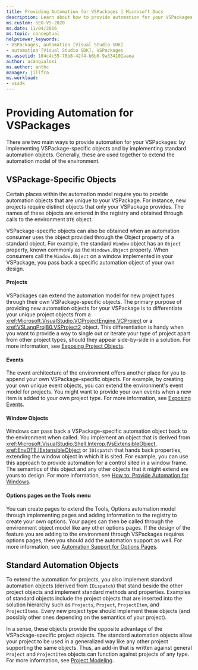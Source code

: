 ```yaml
---
title: Providing Automation for VSPackages | Microsoft Docs
description: Learn about how to provide automation for your VSPackages by implementing VSPackage-specific objects and by implementing standard automation objects.
ms.custom: SEO-VS-2020
ms.date: 11/04/2016
ms.topic: conceptual
helpviewer_keywords:
- VSPackages, automation [Visual Studio SDK]
- automation [Visual Studio SDK], VSPackages
ms.assetid: 104c4c55-78b8-42f4-b6b0-9a334101aaea
author: acangialosi
ms.author: anthc
manager: jillfra
ms.workload:
- vssdk
---
```

# Providing Automation for VSPackages
There are two main ways to provide automation for your VSPackages: by implementing VSPackage-specific objects and by implementing standard automation objects. Generally, these are used together to extend the automation model of the environment.

## VSPackage-Specific Objects
 Certain places within the automation model require you to provide automation objects that are unique to your VSPackage. For instance, new projects require distinct objects that only your VSPackage provides. The names of these objects are entered in the registry and obtained through calls to the environment `DTE` object.

 VSPackage-specific objects can also be obtained when an automation consumer uses the object provided through the Object property of a standard object. For example, the standard `Window` object has an `Object` property, known commonly as the `Windows.Object` property. When consumers call the `Window.Object` on a window implemented in your VSPackage, you pass back a specific automation object of your own design.

#### Projects
 VSPackages can extend the automation model for new project types through their own VSPackage-specific objects. The primary purpose of providing new automation objects for your VSPackage is to differentiate your unique project objects from a <xref:Microsoft.VisualStudio.VCProjectEngine.VCProject> or a <xref:VSLangProj80.VSProject2> object. This differentiation is handy when you want to provide a way to single out or iterate your type of project apart from other project types, should they appear side-by-side in a solution. For more information, see [Exposing Project Objects](../../extensibility/internals/exposing-project-objects.md).

#### Events
 The event architecture of the environment offers another place for you to append your own VSPackage-specific objects. For example, by creating your own unique event objects, you can extend the environment's event model for projects. You might want to provide your own events when a new item is added to your own project type. For more information, see [Exposing Events](../../extensibility/internals/exposing-events-in-the-visual-studio-sdk.md).

#### Window Objects
 Windows can pass back a VSPackage-specific automation object back to the environment when called. You implement an object that is derived from <xref:Microsoft.VisualStudio.Shell.Interop.IVsExtensibleObject>, <xref:EnvDTE.IExtensibleObject> or `IDispatch` that hands back properties, extending the window object in which it is sited. For example, you can use this approach to provide automation for a control sited in a window frame. The semantics of this object and any other objects that it might extend are yours to design. For more information, see [How to: Provide Automation for Windows](../../extensibility/internals/how-to-provide-automation-for-windows.md).

#### Options pages on the Tools menu
 You can create pages to extend the Tools, Options automation model through implementing pages and adding information to the registry to create your own options. Your pages can then be called through the environment object model like any other options pages. If the design of the feature you are adding to the environment through VSPackages requires options pages, then you should add the automation support as well. For more information, see [Automation Support for Options Pages](../../extensibility/internals/automation-support-for-options-pages.md).

## Standard Automation Objects
 To extend the automation for projects, you also implement standard automation objects (derived from `IDispatch`) that stand beside the other project objects and implement standard methods and properties. Examples of standard objects include the project objects that are inserted into the solution hierarchy such as `Projects`, `Project`, `ProjectItem`, and `ProjectItems`. Every new project type should implement these objects (and possibly other ones depending on the semantics of your project).

 In a sense, these objects provide the opposite advantage of the VSPackage-specific project objects. The standard automation objects allow your project to be used in a generalized way like any other project supporting the same objects. Thus, an add-in that is written against general `Project` and `ProjectItem` objects can function against projects of any type. For more information, see [Project Modeling](../../extensibility/internals/project-modeling.md).
